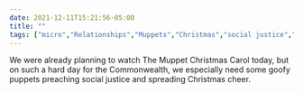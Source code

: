 ```yaml
---
date: 2021-12-11T15:21:56-05:00
title: ""
tags: ["micro","Relationships","Muppets","Christmas","social justice","2021 Kentucky tornadoes","The Muppet Christmas Carol"]
---
```

We were already planning to watch The Muppet Christmas Carol today, but on such a hard day for the Commonwealth, we especially need some goofy puppets preaching social justice and spreading Christmas cheer.
